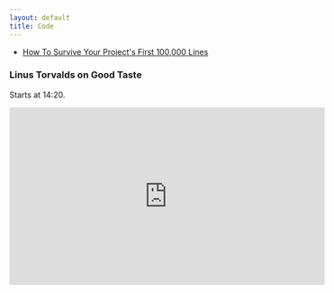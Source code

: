 ```yaml
---
layout: default
title: Code
---
```


- [How To Survive Your Project's First 100,000 Lines](https://verdagon.dev/blog/first-100k-lines)

### Linus Torvalds on Good Taste

Starts at 14:20.

<iframe width="560" height="315" src="https://www.youtube-nocookie.com/embed/o8NPllzkFhE?start=860" title="YouTube video player" frameborder="0" allow="accelerometer; autoplay; clipboard-write; encrypted-media; gyroscope; picture-in-picture; web-share" allowfullscreen></iframe>
